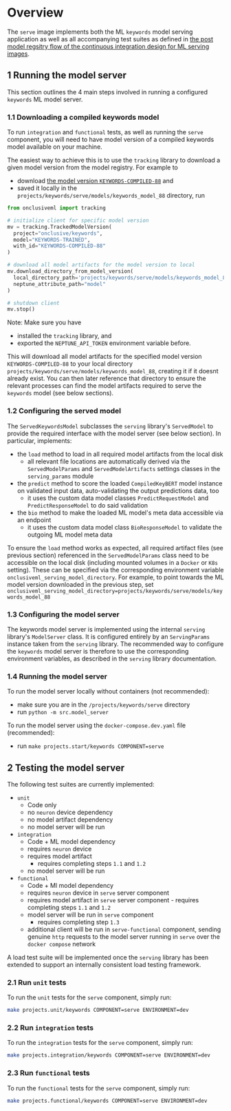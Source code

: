 # Overview

The `serve` image implements both the ML `keywords` model serving application as well as all
accompanying test suites as defined in [the post model regsitry flow of the continuous integration
design for ML serving images](https://onclusive01-my.sharepoint.com/:w:/r/personal/sebastian_scherer_onclusive_com/Documents/RFC%20-%20ML%20CI%20pipeline%20framework.docx?d=w74da3073c12b412a9f8b8acd8f741dbe&csf=1&web=1&e=mJXG6p).

## 1 Running the model server

This section outlines the 4 main steps involved in running a configured `keywords` ML model server.

### 1.1 Downloading a compiled keywords model

To run `integration` and `functional` tests, as well as running the `serve` component, you
will need to have model version of a compiled keywords model available on your machine.

The easiest way to achieve this is to use the `tracking` library to download a given model version
from the model registry. For example to

- download [the model version `KEYWORDS-COMPILED-88`](https://app.neptune.ai/o/onclusive/org/keywords/models?shortId=KEYWORDS-COMPILED-88&type=modelVersion&path=.) and
- saved it locally in the `projects/keywords/serve/models/keywords_model_88` directory, run

```python
from onclusiveml import tracking

# initialize client for specific model version
mv = tracking.TrackedModelVersion(
  project="onclusive/keywords",
  model="KEYWORDS-TRAINED",
  with_id="KEYWORDS-COMPILED-88"
)

# download all model artifacts for the model version to local
mv.download_directory_from_model_version(
  local_directory_path='projects/keywords/serve/models/keywords_model_88',
  neptune_attribute_path="model"
)

# shutdown client
mv.stop()
```

Note: Make sure you have
- installed the `tracking` library, and
-  exported the `NEPTUNE_API_TOKEN` environment variable before.

This will download all model artifacts for the specified model version `KEYWORDS-COMPILED-88` to
your local directory `projects/keywords/serve/models/keywords_model_88`, creating it if it doesnt
already exist. You can then later reference that directory to ensure the relevant processes can
find the model artifacts required to serve the `keywords` model (see below sections).

### 1.2 Configuring the served model

The `ServedKeywordsModel` subclasses the `serving` library's `ServedModel` to provide the required
interface with the model server (see below section). In particular, implements:

- the `load` method to load in all required model artifacts from the local disk
  - all relevant file locations are automatically derived via the `ServedModelParams` and
    `ServedModelArtifacts` settings classes in the `serving_params` module
- the `predict` method to score the loaded `CompiledKeyBERT` model instance on validated input data,
  auto-validating the output predictions data, too
  - it uses the custom data model classes `PredictRequestModel` and `PredictResponseModel` to do
    said validation
- the `bio` method to make the loaded ML model's meta data accessible via an endpoint
  - it uses the custom data model class `BioResponseModel` to validate the outgoing ML model meta
    data

To ensure the `load` method works as expected, all required artifact files (see previous section)
referenced in the `ServedModelParams` class need to be accessible on the local disk (including
mounted volumes in a `Docker` or `K8s` setting). These can be specified via the corresponding
environment variable `onclusiveml_serving_model_directory`. For example, to point towards the ML
model version downloaded in the previous step, set `onclusiveml_serving_model_directory=projects/keywords/serve/models/keywords_model_88`

### 1.3 Configuring the model server

The keywords model server is implemented using the internal `serving` library's `ModelServer` class.
It is configured entirely by an `ServingParams` instance taken from the `serving` library. The
recommended way to configure the `keywords` model server is therefore to use the corresponding
environment variables, as described in the `serving` library documentation.

### 1.4 Running the model server

To run the model server locally without containers (not recommended):

- make sure you are in the `/projects/keywords/serve` directory
- run `python -m src.model_server`

To run the model server using the `docker-compose.dev.yaml` file (recommended):

- run `make projects.start/keywords COMPONENT=serve`

## 2 Testing the model server

The following test suites are currently implemented:

- `unit`
  - Code only
  - no `neuron` device dependency
  - no model artifact dependency
  - no model server will be run
- `integration`
  - Code + ML model dependency
  - requires `neuron` device
  - requires model artifact
    - requires completing steps `1.1` and `1.2`
  - no model server will be run
- `functional`
  - Code + Ml model dependency
  - requires `neuron` device in `serve` server component
  - requires model artifact in `serve` server component - requires completing steps `1.1` and `1.2`
  - model server will be run in `serve` component
    - requires completing step `1.3`
  - additional client will be run in `serve-functional` component, sending genuine `http` requests
    to the model server running in `serve` over the `docker compose` network

A load test suite will be implemented once the `serving` library has been extended to support an
internally consistent load testing framework.

### 2.1 Run `unit` tests

To run the `unit` tests for the `serve` component, simply run:

```bash
make projects.unit/keywords COMPONENT=serve ENVIRONMENT=dev
```

### 2.2 Run `integration` tests

To run the `integration` tests for the `serve` component, simply run:

```bash
make projects.integration/keywords COMPONENT=serve ENVIRONMENT=dev
```

### 2.3 Run `functional` tests

To run the `functional` tests for the `serve` component, simply run:

```bash
make projects.functional/keywords COMPONENT=serve ENVIRONMENT=dev
```
